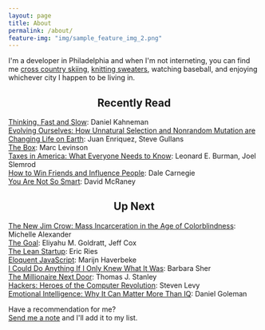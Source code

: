 ```yaml
---
layout: page
title: About
permalink: /about/
feature-img: "img/sample_feature_img_2.png"
---
```


I'm a developer in Philadelphia and when I'm not interneting, you can find me <a href="/img/tim-city-of-lakes-loppet.jpg" target="_blank">cross country skiing</a>, <a href="https://www.flickr.com/photos/timothyschmidt/18182009812/" target="_blank">knitting sweaters</a>, watching baseball, and enjoying whichever city I happen to be living in.

<h2 align="center">Recently Read</h2>
<a href="https://www.goodreads.com/book/show/11468377-thinking-fast-and-slow" target="_blank">Thinking, Fast and Slow</a>: Daniel Kahneman<br/>
<a href="https://www.goodreads.com/book/show/22571741-evolving-ourselves?from_search=true" target="_blank">Evolving Ourselves: How Unnatural Selection and Nonrandom Mutation are Changing Life on Earth</a>: Juan Enriquez,  Steve Gullans<br/>
<a href="https://www.goodreads.com/book/show/316767.The_Box" target="_blank">The Box</a>: Marc Levinson<br/>
<a href="https://www.goodreads.com/book/show/13690307-taxes-in-america" targer="_blank">Taxes in America: What Everyone Needs to Know</a>: Leonard E. Burman, Joel Slemrod<br/>
<a href="http://www.goodreads.com/book/show/4865.How_to_Win_Friends_and_Influence_People" target="_blank">How to Win Friends and Influence People</a>: Dale Carnegie<br/>
<a href="http://www.goodreads.com/book/show/11709037-you-are-not-so-smart" target="_blank">You Are Not So Smart</a>: David McRaney<br/>
<!--<a href="http://www.goodreads.com/book/show/31933250-al-franken-giant-of-the-senate" target="_blank">Al Franken, Giant of the Senate</a>: Al Franken<br/>
<a href="http://www.goodreads.com/book/show/33514.The_Elements_of_Style" target="_blank">The Elements of Style</a>: William Strunk Jr.<br/>
<a href="http://www.goodreads.com/book/show/18077875-essentialism" target="_bland">Essentialism</a>: Greg McKeown<br/>
<a href="http://www.goodreads.com/book/show/2767.A_People_s_History_of_the_United_States" target="_blank">A People's History of the United States</a>: Howard Zinn<br/>
<a href="http://www.goodreads.com/book/show/590652.The_Slight_Edge" target="_blank">The Slight Edge</a>: Jeff Olson<br/>
<a href="http://www.goodreads.com/book/show/27213329-grit" target="_blank">Grit</a>: Angela Duckworth<br/>
<a href="http://www.goodreads.com/book/show/17571564-hyperbole-and-a-half" target="_blank">Hyperbole and a Half</a>: Allie Brosh<br/>
<a href="http://www.goodreads.com/book/show/21.A_Short_History_of_Nearly_Everything" target="_blank">A Short History of Nearly Everything</a>: Bill Bryson<br/>-->


<h2 align="center">Up Next</h2>
<a href="https://www.goodreads.com/book/show/6792458-the-new-jim-crow" target="_blank">The New Jim Crow: Mass Incarceration in the Age of Colorblindness</a>: Michelle Alexander<br/>
<a href="https://www.goodreads.com/book/show/113934.The_Goal" target="_blank">The Goal</a>: Eliyahu M. Goldratt, Jeff Cox<br/>
<a href="https://www.goodreads.com/book/show/10127019-the-lean-startup" target="_blank">The Lean Startup</a>: Eric Ries<br/>
<a href="http://www.goodreads.com/book/show/8910666-eloquent-javascript" target="_blank">Eloquent JavaScript</a>: Marijn Haverbeke<br/>
<a href="http://www.goodreads.com/book/show/192832.I_Could_Do_Anything_If_I_Only_Knew_What_It_Was" target="_blank">I Could Do Anything If I Only Knew What It Was</a>: Barbara Sher<br/>
<a href="http://www.goodreads.com/book/show/998.The_Millionaire_Next_Door" target="_blank">The Millionaire Next Door</a>: Thomas J. Stanley<br/>
<a href="http://www.goodreads.com/book/show/56829.Hackers" target="_blank">Hackers: Heroes of the Computer Revolution</a>: Steven Levy<br/>
<a href="http://www.goodreads.com/book/show/26329.Emotional_Intelligence" target="_blank">Emotional Intelligence: Why It Can Matter More Than IQ</a>: Daniel Goleman

Have a recommendation for me? <br/>
<a href="/contact">Send me a note</a> and I'll add it to my list.

